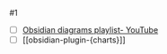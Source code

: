 #1
- [ ] [Obsidian diagrams playlist- YouTube](https://www.youtube.com/playlist?list=PLSWNAxJuTT5HZN_kTsR_mrUKtJvfqTQmc)
- [ ] [[obsidian-plugin-{charts}]]